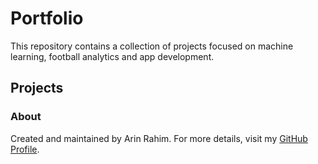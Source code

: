 # Portfolio 

This repository contains a collection of projects focused on machine learning, football analytics and app development. 

## Projects 

### About 
Created and maintained by Arin Rahim. For more details, visit my [GitHub Profile](https://github.com/arin8).
